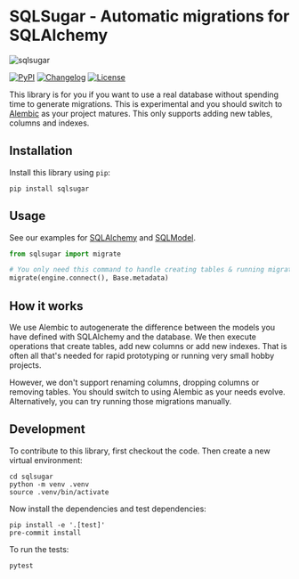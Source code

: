 # SQLSugar - Automatic migrations for SQLAlchemy

![sqlsugar](https://user-images.githubusercontent.com/53298/202926852-d212a4dc-ee3c-419f-851c-6b814ad3d254.jpg)

[![PyPI](https://img.shields.io/pypi/v/sqlsugar.svg)](https://pypi.org/project/sqlsugar/)
[![Changelog](https://img.shields.io/github/v/release/Teemu/sqlsugar?include_prereleases&label=changelog)](https://github.com/Teemu/sqlsugar/releases)
[![License](https://img.shields.io/badge/license-MIT-blue.svg)](https://github.com/Teemu/sqlsugar/blob/main/LICENSE)

This library is for you if you want to use a real database without spending time to generate migrations. This is experimental and you should switch to [Alembic](https://alembic.sqlalchemy.org/en/latest/) as your project matures. This only supports adding new tables, columns and indexes.

## Installation

Install this library using `pip`:

    pip install sqlsugar

## Usage

See our examples for [SQLAlchemy](https://github.com/Teemu/sqlsugar/blob/main/examples/use_with_sqlalchemy.py) and [SQLModel](https://github.com/Teemu/sqlsugar/blob/main/examples/use_with_sqlmodel.py).

```python
from sqlsugar import migrate

# You only need this command to handle creating tables & running migrations
migrate(engine.connect(), Base.metadata)
```

## How it works

We use Alembic to autogenerate the difference between the models you have defined with SQLAlchemy and the database. We then execute operations that create tables, add new columns or add new indexes. That is often all that's needed for rapid prototyping or running very small hobby projects.

However, we don't support renaming columns, dropping columns or removing tables. You should switch to using Alembic as your needs evolve. Alternatively, you can try running those migrations manually.

## Development

To contribute to this library, first checkout the code. Then create a new virtual environment:

    cd sqlsugar
    python -m venv .venv
    source .venv/bin/activate

Now install the dependencies and test dependencies:

    pip install -e '.[test]'
    pre-commit install

To run the tests:

    pytest
